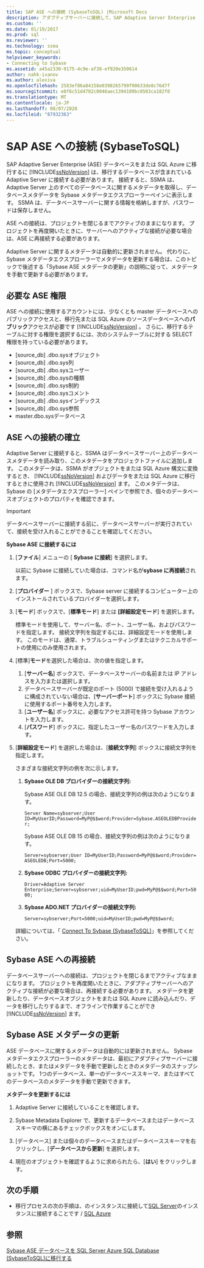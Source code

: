 ```yaml
---
title: SAP ASE への接続 (SybaseToSQL) |Microsoft Docs
description: アダプティブサーバーに接続して、SAP Adaptive Server Enterprise (ASE) データベースを SQL Server または Azure SQL Database に移行する方法について説明します。
ms.custom: ''
ms.date: 01/19/2017
ms.prod: sql
ms.reviewer: ''
ms.technology: ssma
ms.topic: conceptual
helpviewer_keywords:
- Connecting to Sybase
ms.assetid: a45a2330-9175-4c9e-af38-ef920e350614
author: nahk-ivanov
ms.author: alexiva
ms.openlocfilehash: 2583ef86a84158e0398265799f90633de8c76d7f
ms.sourcegitcommit: e8f6c51d4702c0046aec1394109bc0503ca182f0
ms.translationtype: MT
ms.contentlocale: ja-JP
ms.lasthandoff: 08/07/2020
ms.locfileid: "87932363"
---
```

# <a name="connecting-to-sap-ase-sybasetosql"></a>SAP ASE への接続 (SybaseToSQL)

SAP Adaptive Server Enterprise (ASE) データベースをまたは SQL Azure に移行するに [!INCLUDE[ssNoVersion](../../includes/ssnoversion-md.md)] は、移行するデータベースが含まれている Adaptive Server に接続する必要があります。 接続すると、SSMA は、Adaptive Server 上のすべてのデータベースに関するメタデータを取得し、データベースメタデータを Sybase メタデータエクスプローラーペインに表示します。 SSMA は、データベースサーバーに関する情報を格納しますが、パスワードは保存しません。  
  
ASE への接続は、プロジェクトを閉じるまでアクティブのままになります。 プロジェクトを再度開いたときに、サーバーへのアクティブな接続が必要な場合は、ASE に再接続する必要があります。  
  
Adaptive Server に関するメタデータは自動的に更新されません。 代わりに、Sybase メタデータエクスプローラーでメタデータを更新する場合は、このトピックで後述する「Sybase ASE メタデータの更新」の説明に従って、メタデータを手動で更新する必要があります。  
  
## <a name="required-ase-permissions"></a>必要な ASE 権限

ASE への接続に使用するアカウントには、少なくとも master データベースへのパブリックアクセスと、移行先または SQL Azure のソースデータベースへの**パブリック**アクセスが必要です [!INCLUDE[ssNoVersion](../../includes/ssnoversion-md.md)] 。 さらに、移行するテーブルに対する権限を選択するには、次のシステムテーブルに対する SELECT 権限を持っている必要があります。  
  
- [source_db] .dbo.sysオブジェクト  
- [source_db] .dbo.sys列  
- [source_db] .dbo.sysユーザー  
- [source_db] .dbo.sysの種類  
- [source_db] .dbo.sys制約  
- [source_db] .dbo.sysコメント  
- [source_db] .dbo.sysインデックス  
- [source_db] .dbo.sys参照  
- master.dbo.sysデータベース  
  
## <a name="establishing-a-connection-to-ase"></a>ASE への接続の確立

Adaptive Server に接続すると、SSMA はデータベースサーバー上のデータベースメタデータを読み取り、このメタデータをプロジェクトファイルに追加します。 このメタデータは、SSMA がオブジェクトをまたは SQL Azure 構文に変換するとき、 [!INCLUDE[ssNoVersion](../../includes/ssnoversion-md.md)] およびデータをまたは SQL Azure に移行するときに使用され [!INCLUDE[ssNoVersion](../../includes/ssnoversion-md.md)] ます。 このメタデータは、Sybase の [メタデータエクスプローラー] ペインで参照でき、個々のデータベースオブジェクトのプロパティを確認できます。  
  
> [!IMPORTANT]  
> データベースサーバーに接続する前に、データベースサーバーが実行されていて、接続を受け入れることができることを確認してください。  
  
**Sybase ASE に接続するには**
  
1. [**ファイル**] メニューの [ **Sybase に接続**] を選択します。  
  
   以前に Sybase に接続していた場合は、コマンド名が**sybase に再接続**されます。  
  
2. [**プロバイダー** ] ボックスで、Sybase server に接続するコンピューター上のインストールされているプロバイダーを選択します。  
  
3. [**モード**] ボックスで、[**標準モード**] または **[詳細設定モード**] を選択します。  
  
   標準モードを使用して、サーバー名、ポート、ユーザー名、およびパスワードを指定します。 接続文字列を指定するには、詳細設定モードを使用します。 このモードは、通常、トラブルシューティングまたはテクニカルサポートの使用にのみ使用されます。  
  
4. [標準]**モード**を選択した場合は、次の値を指定します。  
  
    1. [**サーバー名**] ボックスで、データベースサーバーの名前または IP アドレスを入力または選択します。  
    2. データベースサーバーが既定のポート (5000) で接続を受け入れるように構成されていない場合は、[**サーバーポート**] ボックスに Sybase 接続に使用するポート番号を入力します。  
    3. [**ユーザー名**] ボックスに、必要なアクセス許可を持つ Sybase アカウントを入力します。  
    4. [**パスワード**] ボックスに、指定したユーザー名のパスワードを入力します。  
  
5. [**詳細設定モード**] を選択した場合は、[**接続文字列**] ボックスに接続文字列を指定します。  
  
    さまざまな接続文字列の例を次に示します。  
  
    1. **Sybase OLE DB プロバイダーの接続文字列:**  
  
        Sybase ASE OLE DB 12.5 の場合、接続文字列の例は次のようになります。  
  
        `Server Name=sybserver;User ID=MyUserID;Password=MyP@$$word;Provider=Sybase.ASEOLEDBProvider;`  
  
        Sybase ASE OLE DB 15 の場合、接続文字列の例は次のようになります。  
  
        `Server=sybserver;User ID=MyUserID;Password=MyP@$$word;Provider= ASEOLEDB;Port=5000;`  
  
    2. **Sybase ODBC プロバイダーの接続文字列:**  
  
       `Driver=Adaptive Server Enterprise;Server=sybserver;uid=MyUserID;pwd=MyP@$$word;Port=5000;`  
  
    3. **Sybase ADO.NET プロバイダーの接続文字列:**  
  
       `Server=sybserver;Port=5000;uid=MyUserID;pwd=MyP@$$word;`  
  
    詳細については、「 [Connect To Sybase &#40;SybaseToSQL&#41;](../../ssma/sybase/connect-to-sybase-sybasetosql.md)」を参照してください。  
  
## <a name="reconnecting-to-sybase-ase"></a>Sybase ASE への再接続

データベースサーバーへの接続は、プロジェクトを閉じるまでアクティブなままになります。 プロジェクトを再度開いたときに、アダプティブサーバーへのアクティブな接続が必要な場合は、再接続する必要があります。 メタデータを更新したり、データベースオブジェクトをまたは SQL Azure に読み込んだり、データを移行したりするまで、オフラインで作業することができ [!INCLUDE[ssNoVersion](../../includes/ssnoversion-md.md)] ます。  
  
## <a name="refreshing-sybase-ase-metadata"></a>Sybase ASE メタデータの更新

ASE データベースに関するメタデータは自動的には更新されません。 Sybase メタデータエクスプローラーのメタデータは、最初にアダプティブサーバーに接続したとき、またはメタデータを手動で更新したときのメタデータのスナップショットです。 1つのデータベース、単一のデータベーススキーマ、またはすべてのデータベースのメタデータを手動で更新できます。  
  
**メタデータを更新するには**
  
1. Adaptive Server に接続していることを確認します。  
  
2. Sybase Metadata Explorer で、更新するデータベースまたはデータベーススキーマの横にあるチェックボックスをオンにします。  
  
3. [データベース] または個々のデータベースまたはデータベーススキーマを右クリックし、[**データベースから更新**] を選択します。  
  
4. 現在のオブジェクトを確認するように求められたら、[**はい**] をクリックします。  
  
## <a name="next-step"></a>次の手順  
  
- 移行プロセスの次の手順は、のインスタンスに接続して[SQL Server](connecting-to-sql-server-sybasetosql.md)のインスタンスに接続することです  /  [SQL Azure](connecting-to-azure-sql-db-sybasetosql.md)  
  
## <a name="see-also"></a>参照

[Sybase ASE データベースを SQL Server Azure SQL Database &#40;SybaseToSQL&#41;に移行する](../../ssma/sybase/migrating-sybase-ase-databases-to-sql-server-azure-sql-db-sybasetosql.md)  

